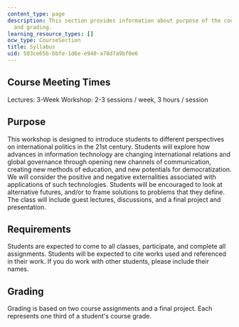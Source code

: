 ```yaml
---
content_type: page
description: This section provides information about purpose of the course, requirements,
  and grading.
learning_resource_types: []
ocw_type: CourseSection
title: Syllabus
uid: 503ce65b-bbfe-1d6e-e940-a78d7a9bf0e6
---
```


Course Meeting Times
--------------------

Lectures: 3-Week Workshop: 2-3 sessions / week, 3 hours / session

Purpose
-------

This workshop is designed to introduce students to different perspectives on international politics in the 21st century. Students will explore how advances in information technology are changing international relations and global governance through opening new channels of communication, creating new methods of education, and new potentials for democratization. We will consider the positive and negative externalities associated with applications of such technologies. Students will be encouraged to look at alternative futures, and/or to frame solutions to problems that they define. The class will include guest lectures, discussions, and a final project and presentation.

Requirements
------------

Students are expected to come to all classes, participate, and complete all assignments. Students will be expected to cite works used and referenced in their work. If you do work with other students, please include their names.

Grading
-------

Grading is based on two course assignments and a final project. Each represents one third of a student's course grade.